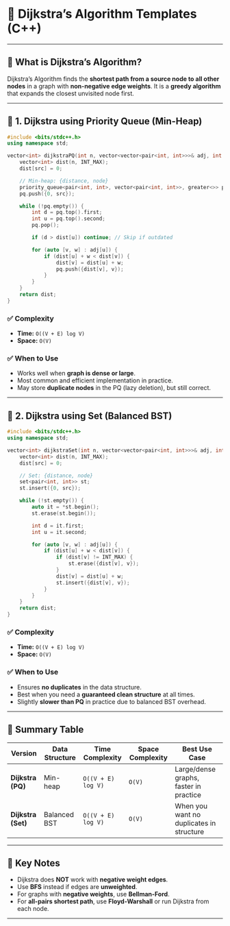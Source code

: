 
# 📌 Dijkstra’s Algorithm Templates (C++)

---

## 🔹 What is Dijkstra’s Algorithm?

Dijkstra’s Algorithm finds the **shortest path from a source node to all other nodes** in a graph with **non-negative edge weights**.
It is a **greedy algorithm** that expands the closest unvisited node first.

---

## 🔹 1. Dijkstra using **Priority Queue (Min-Heap)**

```cpp
#include <bits/stdc++.h>
using namespace std;

vector<int> dijkstraPQ(int n, vector<vector<pair<int, int>>>& adj, int src) {
    vector<int> dist(n, INT_MAX);
    dist[src] = 0;

    // Min-heap: {distance, node}
    priority_queue<pair<int, int>, vector<pair<int, int>>, greater<>> pq;
    pq.push({0, src});

    while (!pq.empty()) {
        int d = pq.top().first;
        int u = pq.top().second;
        pq.pop();

        if (d > dist[u]) continue; // Skip if outdated

        for (auto [v, w] : adj[u]) {
            if (dist[u] + w < dist[v]) {
                dist[v] = dist[u] + w;
                pq.push({dist[v], v});
            }
        }
    }
    return dist;
}
```

### ✅ Complexity

* **Time:** `O((V + E) log V)`
* **Space:** `O(V)`

### ✅ When to Use

* Works well when **graph is dense or large**.
* Most common and efficient implementation in practice.
* May store **duplicate nodes** in the PQ (lazy deletion), but still correct.

---

## 🔹 2. Dijkstra using **Set (Balanced BST)**

```cpp
#include <bits/stdc++.h>
using namespace std;

vector<int> dijkstraSet(int n, vector<vector<pair<int, int>>>& adj, int src) {
    vector<int> dist(n, INT_MAX);
    dist[src] = 0;

    // Set: {distance, node}
    set<pair<int, int>> st;
    st.insert({0, src});

    while (!st.empty()) {
        auto it = *st.begin();
        st.erase(st.begin());

        int d = it.first;
        int u = it.second;

        for (auto [v, w] : adj[u]) {
            if (dist[u] + w < dist[v]) {
                if (dist[v] != INT_MAX) {
                    st.erase({dist[v], v});
                }
                dist[v] = dist[u] + w;
                st.insert({dist[v], v});
            }
        }
    }
    return dist;
}
```

### ✅ Complexity

* **Time:** `O((V + E) log V)`
* **Space:** `O(V)`

### ✅ When to Use

* Ensures **no duplicates** in the data structure.
* Best when you need a **guaranteed clean structure** at all times.
* Slightly **slower than PQ** in practice due to balanced BST overhead.

---

## 🔹 Summary Table

| Version            | Data Structure | Time Complexity    | Space Complexity | Best Use Case                            |
| ------------------ | -------------- | ------------------ | ---------------- | ---------------------------------------- |
| **Dijkstra (PQ)**  | Min-heap       | `O((V + E) log V)` | `O(V)`           | Large/dense graphs, faster in practice   |
| **Dijkstra (Set)** | Balanced BST   | `O((V + E) log V)` | `O(V)`           | When you want no duplicates in structure |

---

## 🔹 Key Notes

* Dijkstra does **NOT** work with **negative weight edges**.
* Use **BFS** instead if edges are **unweighted**.
* For graphs with **negative weights**, use **Bellman-Ford**.
* For **all-pairs shortest path**, use **Floyd-Warshall** or run Dijkstra from each node.

---
